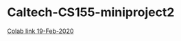 # Caltech-CS155-miniproject2

[Colab link 19-Feb-2020](https://colab.research.google.com/drive/1L3mGb-3G8ZbtujukoRglpu4-hK3VxoNJ?usp=sharing)
